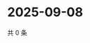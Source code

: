 # 2025-09-08

共 0 条

<!-- BEGIN ZHIHUVIDEO -->
<!-- 最后更新时间 Mon Sep 08 2025 12:13:56 GMT+0800 (China Standard Time) -->

<!-- END ZHIHUVIDEO -->
